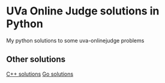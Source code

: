 # UVa Online Judge solutions in Python

My python solutions to some uva-onlinejudge problems


## Other solutions

[C++ solutions](https://github.com/ajahuang/UVa)
[Go solutions](https://github.com/codingsince1985/UVa)
